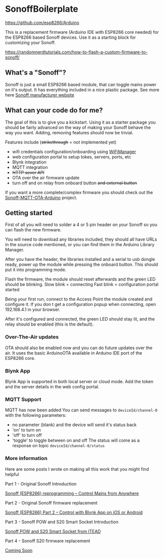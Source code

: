 # SonoffBoilerplate

https://github.com/esp8266/Arduino

This is a replacement firmware (Arduino IDE with ESP8266 core needed) for the ESP8266 based Sonoff devices. Use it as a starting block for customizing your Sonoff.

https://randomnerdtutorials.com/how-to-flash-a-custom-firmware-to-sonoff/

## What's a "Sonoff"?
Sonoff is just a small ESP8266 based module, that can toggle mains power on it's output. It has everything included in a nice plastic package.
See more here [Sonoff manufacturer website](https://www.itead.cc/sonoff-wifi-wireless-switch.html)

## What can your code do for me?
The goal of this is to give you a kickstart. Using it as a starter package you should be fairly advanced on the way of making your Sonoff behave the way you want. Adding, removing features should now be trivial.

Features include (~~strikethrough~~ = not implemented yet)
- wifi credentials configuration/onboarding using [WiFiManager](https://github.com/tzapu/WiFiManager)
- web configuration portal to setup tokes, servers, ports, etc
- Blynk integration
- MQTT integration
- ~~HTTP sever API~~
- OTA over the air firmware update
- turn off and on relay from onboard button ~~and external button~~

If you want a more complete/complex firmware you should check out the [Sonoff-MQTT-OTA-Arduino](https://github.com/arendst/Sonoff-MQTT-OTA-Arduino) project.

## Getting started
First of all you will need to solder a 4 or 5 pin header on your Sonoff so you can flash the new firmware.

You will need to download any libraries included, they should all have URLs in the source code mentioned, or you can find them in the Arduino Library Manager.

After you have the header, the libraries installed and a serial to usb dongle ready, power up the module while pressing the onboard button. This should put it into programming mode.

Flash the firmware, the module should reset afterwards and the green LED should be blinking.
Slow blink = connecting
Fast blink = configuration portal started

Being your first run, connect to the Access Point the module created and configure it. If you don t get a configuration popup when connecting, open 192.168.4.1 in your browser.

After it's configured and connected, the green LED should stay lit, and the relay should be enabled (this is the default).

### Over-The-Air updates
OTA should also be enabled now and you can do future updates over the air. 
It uses the basic ArduinoOTA available in Arduino IDE port of the ESP8266 core.

### Blynk App 
Blynk App is supported in both local server or cloud mode. 
Add the token and the server details in the web config portal.

### MQTT Support
MQTT has now been added
You can send messages to `deviceId/channel-0` with the following parameters:
- no parameter (blank) and the device will send it's status back
- 'on' to turn on
- 'off' to turn off
- 'toggle' to toggle between on and off
The status will come as a response on topic `deviceId/channel-0/status`

### More information
Here are some posts I wrote on making all this work that you might find helpful


Part 1 - Original Sonoff Introduction

[Sonoff (ESP8266) reprogramming – Control Mains from Anywhere](https://tzapu.com/sonoff-firmware-boilerplate-tutorial/) 


Part 2 - Original Sonoff firmware replacement

[Sonoff (ESP8266) Part 2 – Control with Blynk App on iOS or Android](https://tzapu.com/sonoff-esp8266-control-blynk-ios-android/)

Part 3 - Sonoff POW and S20 Smart Socket Introduction

[Sonoff POW and S20 Smart Socket from ITEAD](https://tzapu.com/sonoff-pow-and-s20-smart-socket-itead/)


Part 4 - Sonoff S20 firmware replacement

[Coming Soon]()

